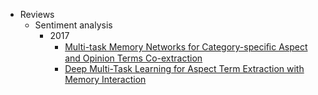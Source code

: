- Reviews
  - Sentiment analysis
    - 2017
      - [Multi-task Memory Networks for Category-speciﬁc Aspect and Opinion Terms Co-extraction](./reviews/Sentiment-Analysis/Multi-task-Memory-Networks-for-Category-speciﬁc-Aspect-and-Opinion-Terms-Co-extraction.md)
      - [Deep Multi-Task Learning for Aspect Term Extraction with Memory Interaction](./reviews/Sentiment-Analysis/Deep-Multi-Task-Learning-for-Aspect-Term-Extraction-with-Memory-Interaction.md)